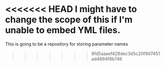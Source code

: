 <<<<<<< HEAD
I might have to change the scope of this if I'm unable to embed YML files.
=======
This is going to be a repository for storing parameter names
>>>>>>> 8fd5aaaef428dec3d5c20f907451ad4894f8b746
